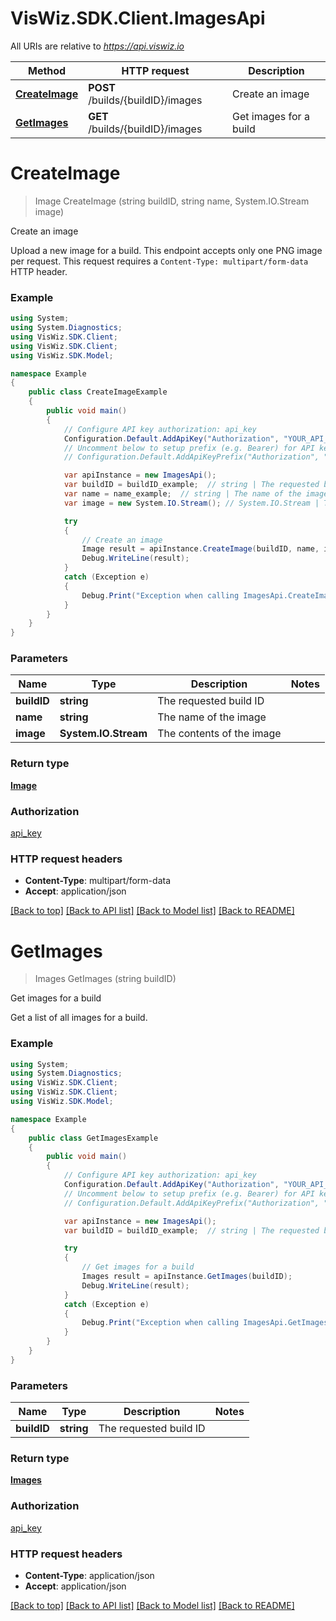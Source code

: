 # VisWiz.SDK.Client.ImagesApi

All URIs are relative to *https://api.viswiz.io*

Method | HTTP request | Description
------------- | ------------- | -------------
[**CreateImage**](ImagesApi.md#createimage) | **POST** /builds/{buildID}/images | Create an image
[**GetImages**](ImagesApi.md#getimages) | **GET** /builds/{buildID}/images | Get images for a build


<a name="createimage"></a>
# **CreateImage**
> Image CreateImage (string buildID, string name, System.IO.Stream image)

Create an image

Upload a new image for a build. This endpoint accepts only one PNG image per request.  This request requires a `Content-Type: multipart/form-data` HTTP header. 

### Example
```csharp
using System;
using System.Diagnostics;
using VisWiz.SDK.Client;
using VisWiz.SDK.Client;
using VisWiz.SDK.Model;

namespace Example
{
    public class CreateImageExample
    {
        public void main()
        {
            // Configure API key authorization: api_key
            Configuration.Default.AddApiKey("Authorization", "YOUR_API_KEY");
            // Uncomment below to setup prefix (e.g. Bearer) for API key, if needed
            // Configuration.Default.AddApiKeyPrefix("Authorization", "Bearer");

            var apiInstance = new ImagesApi();
            var buildID = buildID_example;  // string | The requested build ID
            var name = name_example;  // string | The name of the image
            var image = new System.IO.Stream(); // System.IO.Stream | The contents of the image

            try
            {
                // Create an image
                Image result = apiInstance.CreateImage(buildID, name, image);
                Debug.WriteLine(result);
            }
            catch (Exception e)
            {
                Debug.Print("Exception when calling ImagesApi.CreateImage: " + e.Message );
            }
        }
    }
}
```

### Parameters

Name | Type | Description  | Notes
------------- | ------------- | ------------- | -------------
 **buildID** | **string**| The requested build ID | 
 **name** | **string**| The name of the image | 
 **image** | **System.IO.Stream**| The contents of the image | 

### Return type

[**Image**](Image.md)

### Authorization

[api_key](../README.md#api_key)

### HTTP request headers

 - **Content-Type**: multipart/form-data
 - **Accept**: application/json

[[Back to top]](#) [[Back to API list]](../README.md#documentation-for-api-endpoints) [[Back to Model list]](../README.md#documentation-for-models) [[Back to README]](../README.md)

<a name="getimages"></a>
# **GetImages**
> Images GetImages (string buildID)

Get images for a build

Get a list of all images for a build. 

### Example
```csharp
using System;
using System.Diagnostics;
using VisWiz.SDK.Client;
using VisWiz.SDK.Client;
using VisWiz.SDK.Model;

namespace Example
{
    public class GetImagesExample
    {
        public void main()
        {
            // Configure API key authorization: api_key
            Configuration.Default.AddApiKey("Authorization", "YOUR_API_KEY");
            // Uncomment below to setup prefix (e.g. Bearer) for API key, if needed
            // Configuration.Default.AddApiKeyPrefix("Authorization", "Bearer");

            var apiInstance = new ImagesApi();
            var buildID = buildID_example;  // string | The requested build ID

            try
            {
                // Get images for a build
                Images result = apiInstance.GetImages(buildID);
                Debug.WriteLine(result);
            }
            catch (Exception e)
            {
                Debug.Print("Exception when calling ImagesApi.GetImages: " + e.Message );
            }
        }
    }
}
```

### Parameters

Name | Type | Description  | Notes
------------- | ------------- | ------------- | -------------
 **buildID** | **string**| The requested build ID | 

### Return type

[**Images**](Images.md)

### Authorization

[api_key](../README.md#api_key)

### HTTP request headers

 - **Content-Type**: application/json
 - **Accept**: application/json

[[Back to top]](#) [[Back to API list]](../README.md#documentation-for-api-endpoints) [[Back to Model list]](../README.md#documentation-for-models) [[Back to README]](../README.md)

